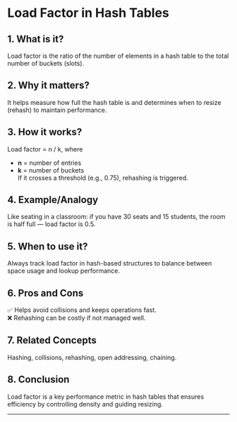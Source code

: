 # Load Factor in Hash Tables

## 1. What is it?  
Load factor is the ratio of the number of elements in a hash table to the total number of buckets (slots).

## 2. Why it matters?  
It helps measure how full the hash table is and determines when to resize (rehash) to maintain performance.

## 3. How it works?  
Load factor = n / k, where  
- **n** = number of entries  
- **k** = number of buckets  
If it crosses a threshold (e.g., 0.75), rehashing is triggered.

## 4. Example/Analogy  
Like seating in a classroom: if you have 30 seats and 15 students, the room is half full — load factor is 0.5.

## 5. When to use it?  
Always track load factor in hash-based structures to balance between space usage and lookup performance.

## 6. Pros and Cons  
✅ Helps avoid collisions and keeps operations fast.  
❌ Rehashing can be costly if not managed well.

## 7. Related Concepts  
Hashing, collisions, rehashing, open addressing, chaining.

## 8. Conclusion  
Load factor is a key performance metric in hash tables that ensures efficiency by controlling density and guiding resizing.

---
